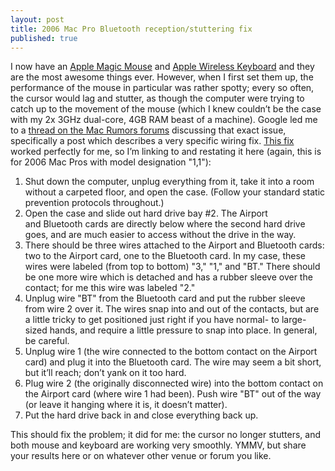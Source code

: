 ```yaml
---
layout: post
title: 2006 Mac Pro Bluetooth reception/stuttering fix
published: true
---
```


I now have an [Apple Magic Mouse][] and [Apple Wireless Keyboard][] and
they are the most awesome things ever. However, when I first set them
up, the performance of the mouse in particular was rather spotty; every
so often, the cursor would lag and stutter, as though the computer were
trying to catch up to the movement of the mouse (which I knew couldn’t
be the case with my 2x 3GHz dual-core, 4GB RAM beast of a machine).
Google led me to a [thread on the Mac Rumors forums][] discussing that
exact issue, specifically a post which describes a very specific wiring
fix. [This fix][] worked perfectly for me, so I’m linking to and
restating it here (again, this is for 2006 Mac Pros with model
designation "1,1"):

<!-- more -->

 1. Shut down the computer, unplug everything from it, take it into a
    room without a carpeted floor, and open the case. (Follow your
    standard static prevention protocols throughout.)
 2. Open the case and slide out hard drive bay #2. The Airport
    and Bluetooth cards are directly below where the second hard drive
    goes, and are much easier to access without the drive in the way.
 3. There should be three wires attached to the Airport and Bluetooth
    cards: two to the Airport card, one to the Bluetooth card. In my
    case, these wires were labeled (from top to bottom) "3," "1," and
    "BT." There should be one more wire which is detached and has a
    rubber sleeve over the contact; for me this wire was labeled "2."
 4. Unplug wire "BT" from the Bluetooth card and put the rubber sleeve
    from wire 2 over it. The wires snap into and out of the contacts,
    but are a little tricky to get positioned just right if you have
    normal- to large-sized hands, and require a little pressure to
    snap into place. In general, be careful.
 5. Unplug wire 1 (the wire connected to the bottom contact on the
    Airport card) and plug it into the Bluetooth card. The wire may
    seem a bit short, but it’ll reach; don’t yank on it too hard.
 6. Plug wire 2 (the originally disconnected wire) into the bottom
    contact on the Airport card (where wire 1 had been). Push wire "BT"
    out of the way (or leave it hanging where it is, it doesn’t
    matter).
 7. Put the hard drive back in and close everything back up.

This should fix the problem; it did for me: the cursor no longer
stutters, and both mouse and keyboard are working very smoothly. YMMV,
but share your results here or on whatever other venue or forum you
like.

[Apple Magic Mouse]: http://www.apple.com/magicmouse/
[Apple Wireless Keyboard]: http://www.apple.com/keyboard/
[thread on the Mac Rumors forums]: http://forums.macrumors.com/showthread.php?p=8746630
[This fix]: http://forums.macrumors.com/showthread.php?p=8746630#post8748795
